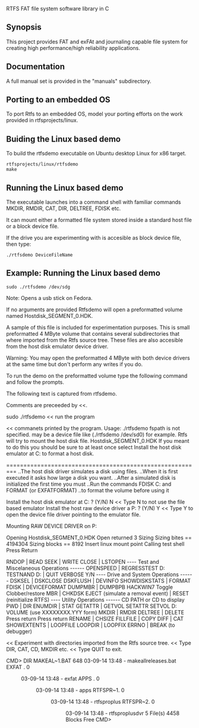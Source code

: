RTFS FAT file system software library in C

## Synopsis

This project provides FAT and exFAt and journaling capable file system for creating high performance/high reliability applications.


## Documentation

A full manual set is provided in the "manuals" subdirectory.

## Porting to an embedded OS

To port Rtfs to an embedded OS, model your porting efforts on the work provided in rtfsprojects/linux.

## Buiding the Linux based demo

To build the rtfsdemo executable on Ubuntu desktop Linux for x86 target.

    rtfsprojects/linux/rtfsdemo
    make


## Running the Linux based demo

The executable launches into a command shell with familiar commands MKDIR, RMDIR, CAT, DIR, DELTREE, FDISK etc.

It can mount either a formatted file system stored inside a standard host file or a block device file.

If the drive you are experimenting with is accesible as block device file, then type:

    ./rtfsdemo DeviceFileName

## Example: Running the Linux based demo

    sudo ./rtfsdemo /dev/sdg

Note: Opens a usb stick on Fedora.

If no arguments are provided Rtfsdemo will open a preformatted volume named Hostdisk_SEGMENT_0.HDK.

A sample of this file is included for experimentation purposes. This is small preformatted 4 MByte volume that
contains several subdirectories that where imported from the Rtfs source tree. These files are also accesible from the
host disk emulator device driver.

Warning: You may open the preformatted 4 MByte with both device drivers at the same time but don't perform any
writes if you do.

To run the demo on the preformatted volume type the following command and follow the prompts.

The following text is captured from rtfsdemo.

Comments are preceeded by <<.

sudo ./rtfsdemo << run the program

<< commanets printed by the program.
Usage: ./rtfsdemo fspath
   <fspath> is not specified.
   <fspath> may be a device file like (./rtfsdemo /dev/sd0) for example.
   Rtfs will try to mount the host disk file. Hostdisk_SEGMENT_0.HDK
   If you meant to do this you should be sure to at least once select
   Install the host disk emulator at C:
   to format a host disk.

=========================================================
..The host disk driver simulates a disk using files.
..When it is first executed it asks how large a disk you want.
..After a simulated disk is initialized the first time you must
..Run the commands FDISK C: and FORMAT (or EXFATFORMAT)
..to format the volume before using it

Install the host disk emulator at C: ? (Y/N) N     << Type N to not use the file based emulator
Install the host raw device driver a P: ? (Y/N) Y  << Type Y to open the device file driver pointing to the emulator file.

 Mounting RAW DEVICE DRIVER on P:

Opening Hostdisk_SEGMENT_0.HDK
Open returned 3
Sizing
Sizing bites == 4194304
Sizing blocks == 8192
Insert linux mount point
Calling test shell
Press Return

RNDOP                                 | READ
SEEK                                  | WRITE
CLOSE                                 | LSTOPEN
---- Test and Miscelaneous Operations ------
OPENSPEED                             | REGRESSTEST D:
TESTNAND D:                           | QUIT
VERBOSE Y/N
---- Drive and System Operations ------
DSKSEL                                | DSKCLOSE
DSKFLUSH                              | DEVINFO
SHOWDISKSTATS                         | FORMAT
FDISK                                 | DEVICEFORMAT
DUMPMBR                               | DUMPBPB
HACKWIN7 Toggle Clobber/restore MBR   | CHKDSK
EJECT (simulate a removal event)      | RESET (reinitialize RTFS)
---- Utility Operations ------
CD PATH or CD to display PWD          | DIR
ENUMDIR                               | STAT
GETATTR                               | GETVOL
SETATTR
SETVOL D: VOLUME (use XXXXXXXX.YYY form)
MKDIR                                 | RMDIR
DELTREE                               | DELETE
Press return
Press return
RENAME                                | CHSIZE
FILLFILE                              | COPY
DIFF                                  | CAT
SHOWEXTENTS                           | LOOPFILE
LOOPDIR                               | LOOPFIX
ERRNO                                 | BREAK (to debugger)

<< Experiment with directories imported from the Rtfs source tree.
<< Type DIR, CAT, CD, MKDIR etc.
<< Type QUIT to exit.

CMD> DIR
MAKEAL~1.BAT        648       03-09-14 13:48 -  makeallreleases.bat
EXFAT   .             0 <DIR> 03-09-14 13:48 -  exfat
APPS    .             0 <DIR> 03-09-14 13:48 -  apps
RTFSPR~1.             0 <DIR> 03-09-14 13:48 -  rtfsproplus
RTFSPR~2.             0 <DIR> 03-09-14 13:48 -  rtfsproplusdvr
       5 File(s) 4458 Blocks Free
CMD>



